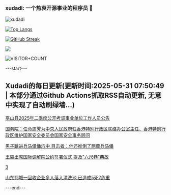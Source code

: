 ### xudadi: 一个热衷开源事业的程序员 👋

![xudadi](https://github-readme-stats-git-masterorgs-github-readme-stats-team.vercel.app/api?username=xudadi)

[![Top Langs](https://github-readme-stats.vercel.app/api/top-langs/?username=xudadi)](https://github.com/anuraghazra/github-readme-stats)

[![GitHub Streak](https://streak-stats.demolab.com?user=xudadi&locale=zh_Hans)](https://git.io/streak-stats)

![](https://raw.githubusercontent.com/xudadi/xudadi/main/assets/github-contribution-grid-snake.svg)

![VISITOR+COUNT](https://komarev.com/ghpvc/?username=xudadi&label=VISITOR+COUNT)


---start---

## Xudadi的每日更新(更新时间:2025-05-31 07:50:49 | 本部分通过Github Actions抓取RSS自动更新, 无意中实现了自动刷绿墙...)

[巫山县2025年二季度公开考调事业单位工作人员公告](https://www.gongkaoleida.com/article/2428572)

[国务院：任命周霁为中央人民政府驻香港特别行政区联络办公室主任、香港特别行政区维护国家安全委员会国家安全事务顾问](https://m.163.com/news/article/K0RC6T490534A4SC.html)

[男子跳进兵马俑俑坑中 目击者：他还推倒了两尊兵马俑](https://m.163.com/news/article/K0R9CTPB053469LG.html)

[王毅出席国际调解院公约签署仪式 提及"六尺巷"典故](https://m.163.com/news/article/K0R9S9FI051482MP.html)

[3](https://m.163.com/touch/news/sub/domestic)

[山东郓城一回收企业多人落入清洗池 已造成5死2危重](https://m.163.com/news/article/K0R9QEF60001899O.html)

---end---
